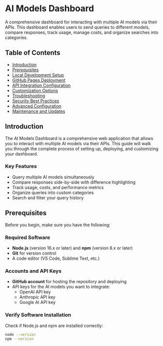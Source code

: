 # AI Models Dashboard

A comprehensive dashboard for interacting with multiple AI models via their APIs. This dashboard enables users to send queries to different models, compare responses, track usage, manage costs, and organize searches into categories.

## Table of Contents

- [Introduction](#introduction)
- [Prerequisites](#prerequisites)
- [Local Development Setup](#local-development-setup)
- [GitHub Pages Deployment](#github-pages-deployment)
- [API Integration Configuration](#api-integration-configuration)
- [Customization Options](#customization-options)
- [Troubleshooting](#troubleshooting)
- [Security Best Practices](#security-best-practices)
- [Advanced Configuration](#advanced-configuration)
- [Maintenance and Updates](#maintenance-and-updates)

## Introduction

The AI Models Dashboard is a comprehensive web application that allows you to interact with multiple AI models via their APIs. This guide will walk you through the complete process of setting up, deploying, and customizing your dashboard.

### Key Features

- Query multiple AI models simultaneously
- Compare responses side-by-side with difference highlighting
- Track usage, costs, and performance metrics
- Organize queries into custom categories
- Search and filter your query history

## Prerequisites

Before you begin, make sure you have the following:

### Required Software
- **Node.js** (version 16.x or later) and **npm** (version 8.x or later)
- **Git** for version control
- A code editor (VS Code, Sublime Text, etc.)

### Accounts and API Keys
- **GitHub account** for hosting the repository and deploying
- API keys for the AI models you want to integrate:
  - OpenAI API key
  - Anthropic API key
  - Google AI API key

### Verify Software Installation

Check if Node.js and npm are installed correctly:
```bash
node --version
npm --version
